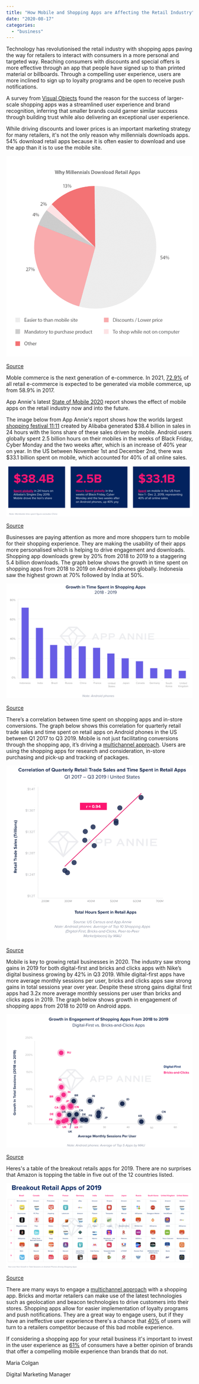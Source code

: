 ```yaml
---
title: "How Mobile and Shopping Apps are Affecting the Retail Industry"
date: "2020-08-17"
categories: 
  - "business"
---
```


Technology has revolutionised the retail industry with shopping apps paving the way for retailers to interact with consumers in a more personal and targeted way. Reaching consumers with discounts and special offers is more effective through an app that people have signed up to than printed material or billboards. Through a compelling user experience, users are more inclined to sign up to loyalty programs and be open to receive push notifications.

A survey from [Visual Objects](https://visualobjects.com/app-development/top-mobile-app-development-companies/when-where-people-use-shopping-apps) found the reason for the success of larger-scale shopping apps was a streamlined user experience and brand recognition, inferring that smaller brands could garner similar success through building trust while also delivering an exceptional user experience.

While driving discounts and lower prices is an important marketing strategy for many retailers, it's not the only reason why millennials downloads apps. 54% download retail apps because it is often easier to download and use the app than it is to use the mobile site.

![](images/2016-07-07-09.35.29.png)

[Source](https://theappsolutions.com/blog/development/app-for-retail/)

Moble commerce is the next generation of e-commerce. In 2021, [72.9%](https://www.statista.com/statistics/806336/mobile-retail-commerce-share-worldwide/) of all retail e-commerce is expected to be generated via mobile commerce, up from 58.9% in 2017.

App Annie's latest [State of Mobile 2020](https://www.appannie.com/en/insights/market-data/state-of-mobile-2020/) report shows the effect of mobile apps on the retail industry now and into the future.

The image below from App Annie's report shows how the worlds largest [shopping festival 11:11](https://www.alizila.com/alibabas-newest-11-11-gmv-record-us38-4b/) created by Alibaba generated $38.4 billion in sales in 24 hours with the lions share of these sales driven by mobile. Android users globally spent 2.5 billion hours on their mobiles in the weeks of Black Friday, Cyber Monday and the two weeks after, which is an increase of 40% year on year. In the US between November 1st and December 2nd, there was $33.1 billion spent on mobile, which accounted for 40% of all online sales.

![](images/Screenshot-2020-06-04-at-15.51.34-1024x278.png)

[Source](https://www.appannie.com/en/insights/market-data/state-of-mobile-2020/)

Businesses are paying attention as more and more shoppers turn to mobile for their shopping experience. They are making the usability of their apps more personalised which is helping to drive engagement and downloads. Shopping app downloads grew by 20% from 2018 to 2019 to a staggering 5.4 billion downloads. The graph below shows the growth in time spent on shopping apps from 2018 to 2019 on Android phones globally. Indonesia saw the highest grown at 70% followed by India at 50%.

![](images/Screenshot-2020-06-04-at-15.04.52-1024x629.png)

[Source](https://www.appannie.com/en/insights/market-data/state-of-mobile-2020/)

There’s a correlation between time spent on shopping apps and in-store conversions. The graph below shows this correlation for quarterly retail trade sales and time spent on retail apps on Android phones in the US between Q1 2017 to Q3 2019. Mobile is not just facilitating conversions through the shopping app, it’s driving a [multichannel approach](https://tapadoo.com/mobile-pulse-digital-transformation/). Users are using the shopping apps for research and consideration, in-store purchasing and pick-up and tracking of packages. 

![](images/Screenshot-2020-06-04-at-15.15.08.png)

[Source](https://www.appannie.com/en/insights/market-data/state-of-mobile-2020/)

Mobile is key to growing retail businesses in 2020. The industry saw strong gains in 2019 for both digital-first and bricks and clicks apps with Nike’s digital business growing by 42% in Q3 2019. While digital-first apps have more average monthly sessions per user, bricks and clicks apps saw strong gains in total sessions year over year. Despite these strong gains digital first apps had 3.2x more average monthly sessions per user than bricks and clicks apps in 2019. The graph below shows growth in engagement of shopping apps from 2018 to 2019 on Android apps.

![](images/Screenshot-2020-06-04-at-15.49.34-1024x730.png)

[Source](https://www.appannie.com/en/insights/market-data/state-of-mobile-2020/)

Heres's a table of the breakout retails apps for 2019. There are no surprises that Amazon is topping the table in five out of the 12 countries listed.

![](images/Screenshot-2020-06-04-at-15.53.06-1024x466.png)

[Source](https://www.appannie.com/en/insights/market-data/state-of-mobile-2020/)

There are many ways to engage a [multichannel approach](https://tapadoo.com/mobile-pulse-digital-transformation/) with a shopping app. Bricks and mortar retailers can make use of the latest technologies such as geolocation and beacon technologies to drive customers into their stores. Shopping apps allow for easier implementation of loyalty programs and push notifications. They are a great way to engage users, but if they have an ineffective user experience there's a chance that [40%](https://www.business.com/articles/how-mobile-technology-is-changing-retail/) of users will turn to a retailers competitor because of this bad mobile experience.

If considering a shopping app for your retail business it's important to invest in the user experience as [61%](https://www.business.com/articles/how-mobile-technology-is-changing-retail/) of consumers have a better opinion of brands that offer a compelling mobile experience than brands that do not.

Maria Colgan

Digital Marketing Manager
